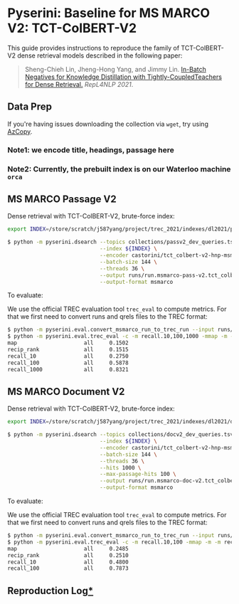 # Pyserini: Baseline for MS MARCO V2: TCT-ColBERT-V2

This guide provides instructions to reproduce the family of TCT-ColBERT-V2 dense retrieval models described in the following paper:

> Sheng-Chieh Lin, Jheng-Hong Yang, and Jimmy Lin. [In-Batch Negatives for Knowledge Distillation with Tightly-CoupledTeachers for Dense Retrieval.](https://cs.uwaterloo.ca/~jimmylin/publications/Lin_etal_2021_RepL4NLP.pdf) _RepL4NLP 2021_.


## Data Prep
<!-- # Anserini: Guide to Working with the MS MARCO V2 Collections -->

<!-- This guide presents information for working with V2 of the MS MARCO passage and document test collections. -->

If you're having issues downloading the collection via `wget`, try using [AzCopy](https://docs.microsoft.com/en-us/azure/storage/common/storage-use-azcopy-v10).


### Note1: we encode **title**, **headings**, **passage** here
### Note2: Currently, the prebuilt index is on our Waterloo machine `orca`

## MS MARCO Passage V2

Dense retrieval with TCT-ColBERT-V2, brute-force index:

```bash
export INDEX=/store/scratch/j587yang/project/trec_2021/indexes/dl2021/passage/title_headings_body/tct_colbert-v2-hnp-msmarco-full

$ python -m pyserini.dsearch --topics collections/passv2_dev_queries.tsv \
                             --index ${INDEX} \
                             --encoder castorini/tct_colbert-v2-hnp-msmarco \
                             --batch-size 144 \
                             --threads 36 \
                             --output runs/run.msmarco-pass-v2.tct_colbert-v2-hnp.bf.tsv \
                             --output-format msmarco
```

To evaluate:

We use the official TREC evaluation tool `trec_eval` to compute metrics. 
For that we first need to convert runs and qrels files to the TREC format:

```bash
$ python -m pyserini.eval.convert_msmarco_run_to_trec_run --input runs/run.msmarco-pass-v2.tct_colbert-v2-hnp.bf.tsv --output runs/run.msmarco-pass-v2.tct_colbert-v2-hnp.bf.trec
$ python -m pyserini.eval.trec_eval -c -m recall.10,100,1000 -mmap -m -m recip_rank collections/passv2_dev_qrels.uniq.tsv runs/run.msmarco-pass-v2.tct_colbert-v2-hnp.bf.trec
map                     all     0.1502
recip_rank              all     0.1515
recall_10               all     0.2750
recall_100              all     0.5878
recall_1000             all     0.8321
```

## MS MARCO Document V2

Dense retrieval with TCT-ColBERT-V2, brute-force index:


```bash
export INDEX=/store/scratch/j587yang/project/trec_2021/indexes/dl2021/document/title_headings_body/tct_colbert-v2-hnp-msmarco-full-maxp

$ python -m pyserini.dsearch --topics collections/docv2_dev_queries.tsv \
                             --index ${INDEX} \
                             --encoder castorini/tct_colbert-v2-hnp-msmarco \
                             --batch-size 144 \
                             --threads 36 \
                             --hits 1000 \
                             --max-passage-hits 100 \
                             --output runs/run.msmarco-doc-v2.tct_colbert-v2-hnp.maxp.bf.tsv \
                             --output-format msmarco
```

To evaluate:

We use the official TREC evaluation tool `trec_eval` to compute metrics. 
For that we first need to convert runs and qrels files to the TREC format:

```bash
$ python -m pyserini.eval.convert_msmarco_run_to_trec_run --input runs/run.msmarco-doc-v2.tct_colbert-v2-hnp.maxp.bf.tsv --output runs/run.msmarco-doc-v2.tct_colbert-v2-hnp.maxp.bf.trec
$ python -m pyserini.eval.trec_eval -c -m recall.10,100 -mmap -m -m recip_rank collections/docv2_dev_qrels.tsv runs/run.msmarco-doc-v2.tct_colbert-v2-hnp.maxp.bf.trec
map                     all     0.2485
recip_rank              all     0.2510
recall_10               all     0.4800
recall_100              all     0.7873
```


## Reproduction Log[*](reproducibility.md)


